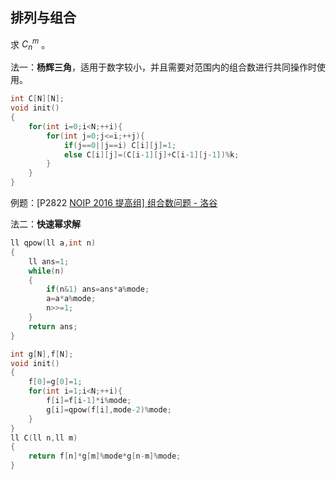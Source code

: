 ## 排列与组合

求 $C_n^m$ 。

法一：**杨辉三角**，适用于数字较小，并且需要对范围内的组合数进行共同操作时使用。

~~~C++
int C[N][N];
void init()
{
	for(int i=0;i<N;++i){
		for(int j=0;j<=i;++j){
			if(j==0||j==i) C[i][j]=1;
			else C[i][j]=(C[i-1][j]+C[i-1][j-1])%k;		
		}
	}
}
~~~

例题：[P2822 [NOIP 2016 提高组\] 组合数问题 - 洛谷](https://www.luogu.com.cn/problem/P2822)

法二：**快速幂求解**

~~~c++
ll qpow(ll a,int n)
{
	ll ans=1;
	while(n)
	{
		if(n&1) ans=ans*a%mode;
		a=a*a%mode;
		n>>=1;
	}
	return ans;
}

int g[N],f[N];
void init()
{
	f[0]=g[0]=1;
	for(int i=1;i<N;++i){
		f[i]=f[i-1]*i%mode;
		g[i]=qpow(f[i],mode-2)%mode;
	}
}
ll C(ll n,ll m)
{
	return f[n]*g[m]%mode*g[n-m]%mode;
}
~~~



